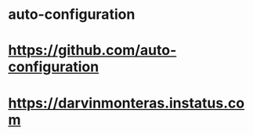 # auto-configuration
# https://github.com/auto-configuration 
# https://darvinmonteras.instatus.com
